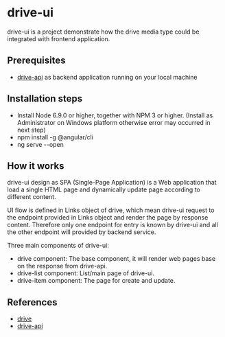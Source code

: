 # drive-ui
drive-ui is a project demonstrate how the drive media type could be integrated with frontend application.

## Prerequisites
* [drive-api](https://github.com/DigitalRiverConnect/drive-api) as backend application running on your local machine

## Installation steps
* Install Node 6.9.0 or higher, together with NPM 3 or higher. (Install as Administrator on Windows platform
  otherwise error may occurred in next step)
* npm install -g @angular/cli
* ng serve --open

## How it works
drive-ui design as SPA (Single-Page Application) is a Web application that load a single HTML page and dynamically
update page according to different content.

UI flow is defined in Links object of drive, which mean drive-ui request to the endpoint provided in Links object
and render the page by response content. Therefore only one endpoint for entry is known by drive-ui and all the other
endpoint will provided by backend service.

Three main components of drive-ui:
* drive component: The base component, it will render web pages base on the response from drive-api.
* drive-list component: List/main page of drive-ui.
* drive-item component: The page for create and update.

## References
* [drive](https://github.com/DigitalRiverConnect/drive)
* [drive-api](https://github.com/DigitalRiverConnect/drive-api)
